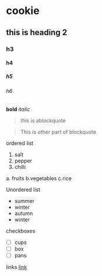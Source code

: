 # cookie
## this is heading 2
### h3
#### h4
##### h5
###### h6
**bold**
_italic_
>this is ablockquote

>This is other part of blockquote

ordered list
1. salt
2. pepper
3. chilli


a. fruits
b.vegetables
c.rice
 
 
 Unordered list
 - summer
 - winter
 - autumn
 - winter
 
 checkboxes
 - [ ] cups
 - [ ] box
 - [ ] pans
 
 links
 [link](https://en.wikipedia.org/wiki/Naples)
 
